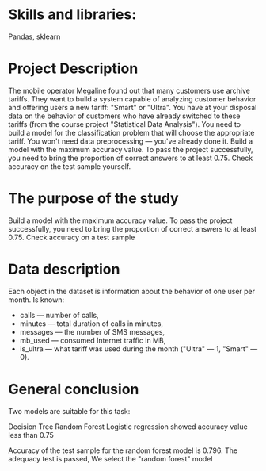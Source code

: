 
# Skills and libraries:

Pandas, sklearn

# Project Description

The mobile operator Megaline found out that many customers use archive tariffs. They want to build a system capable of analyzing customer behavior and offering users a new tariff: "Smart" or "Ultra".
You have at your disposal data on the behavior of customers who have already switched to these tariffs (from the course project "Statistical Data Analysis"). You need to build a model for the classification problem that will choose the appropriate tariff. You won't need data preprocessing — you've already done it.
Build a model with the maximum accuracy value. To pass the project successfully, you need to bring the proportion of correct answers to at least 0.75. Check accuracy on the test sample yourself.

# The purpose of the study

Build a model with the maximum accuracy value. To pass the project successfully, you need to bring the proportion of correct answers to at least 0.75. Check accuracy on a test sample

# Data description 

Each object in the dataset is information about the behavior of one user per month. Is known:

- calls — number of calls,
- minutes — total duration of calls in minutes,
- messages — the number of SMS messages,
- mb_used — consumed Internet traffic in MB,
- is_ultra — what tariff was used during the month ("Ultra" — 1, "Smart" — 0).

# General conclusion


Two models are suitable for this task:

Decision Tree
Random Forest
Logistic regression showed accuracy value less than 0.75

Accuracy of the test sample for the random forest model is 0.796. The adequacy test is passed, We select the "random forest" model